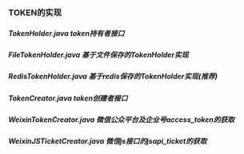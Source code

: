 ### TOKEN的实现

##### TokenHolder.java token持有者接口
##### FileTokenHolder.java 基于文件保存的TokenHolder实现
##### RedisTokenHolder.java 基于redis保存的TokenHolder实现(推荐)


##### TokenCreator.java token创建者接口
##### WeixinTokenCreator.java 微信公众平台及企业号access_token的获取
##### WeixinJSTicketCreator.java 微信js接口的jsapi_ticket的获取